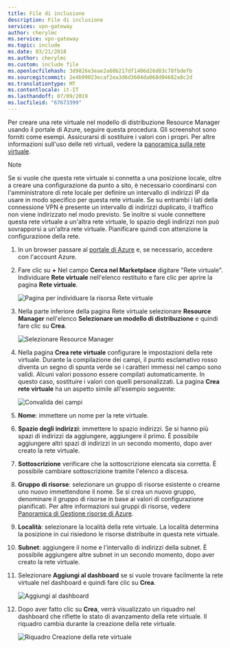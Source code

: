 ```yaml
---
title: File di inclusione
description: File di inclusione
services: vpn-gateway
author: cherylmc
ms.service: vpn-gateway
ms.topic: include
ms.date: 03/21/2018
ms.author: cherylmc
ms.custom: include file
ms.openlocfilehash: 3d9826e3eae2a60b217df1406d26d83c78fbdefb
ms.sourcegitcommit: 2e4b99023ecaf2ea3d6d3604da068d04682a8c2d
ms.translationtype: MT
ms.contentlocale: it-IT
ms.lasthandoff: 07/09/2019
ms.locfileid: "67673399"
---
```

Per creare una rete virtuale nel modello di distribuzione Resource Manager usando il portale di Azure, seguire questa procedura. Gli screenshot sono forniti come esempi. Assicurarsi di sostituire i valori con i propri. Per altre informazioni sull'uso delle reti virtuali, vedere la [panoramica sulla rete virtuale](../articles/virtual-network/virtual-networks-overview.md).

>[!NOTE]
>Se si vuole che questa rete virtuale si connetta a una posizione locale, oltre a creare una configurazione da punto a sito, è necessario coordinarsi con l'amministratore di rete locale per definire un intervallo di indirizzi IP da usare in modo specifico per questa rete virtuale. Se su entrambi i lati della connessione VPN è presente un intervallo di indirizzi duplicato, il traffico non viene indirizzato nel modo previsto. Se inoltre si vuole connettere questa rete virtuale a un'altra rete virtuale, lo spazio degli indirizzi non può sovrapporsi a un'altra rete virtuale. Pianificare quindi con attenzione la configurazione della rete.
>
>

1. In un browser passare al [portale di Azure](https://portal.azure.com) e, se necessario, accedere con l'account Azure.
2. Fare clic su **+** Nel campo **Cerca nel Marketplace** digitare "Rete virtuale". Individuare **Rete virtuale** nell'elenco restituito e fare clic per aprire la pagina **Rete virtuale**.

   ![Pagina per individuare la risorsa Rete virtuale](./media/vpn-gateway-basic-p2s-vnet-rm-portal-include/newvnetportal700.png "Pagina per individuare la risorsa Rete virtuale")
3. Nella parte inferiore della pagina Rete virtuale selezionare **Resource Manager** nell'elenco **Selezionare un modello di distribuzione** e quindi fare clic su **Crea**.

   ![Selezionare Resource Manager](./media/vpn-gateway-basic-p2s-vnet-rm-portal-include/resourcemanager250.png "Selezionare Resource Manager")
4. Nella pagina **Crea rete virtuale** configurare le impostazioni della rete virtuale. Durante la compilazione dei campi, il punto esclamativo rosso diventa un segno di spunta verde se i caratteri immessi nel campo sono validi. Alcuni valori possono essere compilati automaticamente. In questo caso, sostituire i valori con quelli personalizzati. La pagina **Crea rete virtuale** ha un aspetto simile all'esempio seguente:

   ![Convalida dei campi](./media/vpn-gateway-basic-p2s-vnet-rm-portal-include/vnetp2s.png "Convalida dei campi")
5. **Nome**: immettere un nome per la rete virtuale.
6. **Spazio degli indirizzi**: immettere lo spazio indirizzi. Se si hanno più spazi di indirizzi da aggiungere, aggiungere il primo. È possibile aggiungere altri spazi di indirizzi in un secondo momento, dopo aver creato la rete virtuale.
7. **Sottoscrizione** verificare che la sottoscrizione elencata sia corretta. È possibile cambiare sottoscrizione tramite l'elenco a discesa.
8. **Gruppo di risorse**: selezionare un gruppo di risorse esistente o crearne uno nuovo immettendone il nome. Se si crea un nuovo gruppo, denominare il gruppo di risorse in base ai valori di configurazione pianificati. Per altre informazioni sui gruppi di risorse, vedere [Panoramica di Gestione risorse di Azure](../articles/azure-resource-manager/resource-group-overview.md#resource-groups).
9. **Località**: selezionare la località della rete virtuale. La località determina la posizione in cui risiedono le risorse distribuite in questa rete virtuale.
10. **Subnet**: aggiungere il nome e l'intervallo di indirizzi della subnet. È possibile aggiungere altre subnet in un secondo momento, dopo aver creato la rete virtuale.
11. Selezionare **Aggiungi al dashboard** se si vuole trovare facilmente la rete virtuale nel dashboard e quindi fare clic su **Crea**.

    ![Aggiungi al dashboard](./media/vpn-gateway-basic-p2s-vnet-rm-portal-include/pintodashboard150.png "Aggiungi al dashboard")
12. Dopo aver fatto clic su **Crea**, verrà visualizzato un riquadro nel dashboard che riflette lo stato di avanzamento della rete virtuale. Il riquadro cambia durante la creazione della rete virtuale.

    ![Riquadro Creazione della rete virtuale](./media/vpn-gateway-basic-p2s-vnet-rm-portal-include/deploying150.png "Riquadro Creazione della rete virtuale")
